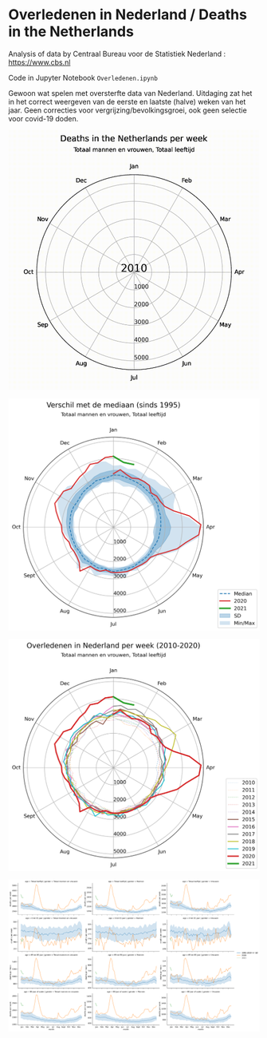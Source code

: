 # Overledenen in Nederland / Deaths in the Netherlands
Analysis of data by Centraal Bureau voor de Statistiek Nederland : https://www.cbs.nl

Code in Jupyter Notebook `Overledenen.ipynb`

Gewoon wat spelen met oversterfte data van Nederland.
Uitdaging zat het in het correct weergeven van de eerste en laatste (halve) weken van het jaar.
Geen correcties voor vergrijzing/bevolkingsgroei, ook geen selectie voor covid-19 doden.

![Overledenen in Nederland](https://github.com/drFDC/Oversterfte-Nederland/blob/main/sterfte_anim.gif?raw=true)

![Verschil met de mediaan](https://github.com/drFDC/Oversterfte-Nederland/blob/main/sterfte_median.png?raw=true)

![Overledenen in Nederland](https://github.com/drFDC/Oversterfte-Nederland/blob/main/sterfte_perjaar.png?raw=true)

![Naar leeftijd en geslacht](https://github.com/drFDC/Oversterfte-Nederland/blob/main/naar_Geslacht_leeftijd.png?raw=true)
